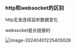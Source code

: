 ### http和websocket的区别

http无发连续监听数据变化

websocket是长链接的

![image-20240401225405028](img/image-20240401225405028.png)